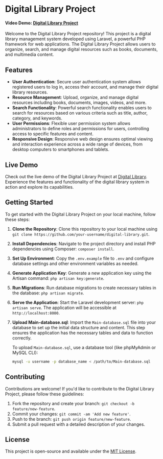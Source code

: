 # Digital Library Project
#### Video Demo:  [Digital Library Project](https://terabox.com/s/1ODgH7Idmd5TVW74aUSldsQ)
Welcome to the Digital Library Project repository! This project is a digital library management system developed using Laravel, a powerful PHP framework for web applications. The Digital Library Project allows users to organize, search, and manage digital resources such as books, documents, and multimedia content.

## Features

- **User Authentication**: Secure user authentication system allows registered users to log in, access their account, and manage their digital library resources.
- **Resource Management**: Upload, organize, and manage digital resources including books, documents, images, videos, and more.
- **Search Functionality**: Powerful search functionality enables users to search for resources based on various criteria such as title, author, category, and keywords.
- **User Permissions**: Flexible user permission system allows administrators to define roles and permissions for users, controlling access to specific features and content.
- **Responsive Design**: Responsive web design ensures optimal viewing and interaction experience across a wide range of devices, from desktop computers to smartphones and tablets.

## Live Demo

Check out the live demo of the Digital Library Project at [Digital Library](https://magicteam.live/). Experience the features and functionality of the digital library system in action and explore its capabilities.

## Getting Started

To get started with the Digital Library Project on your local machine, follow these steps:

1. **Clone the Repository**: Clone this repository to your local machine using `git clone https://github.com/your-username/digital-library.git`.
2. **Install Dependencies**: Navigate to the project directory and install PHP dependencies using Composer: `composer install`.
3. **Set Up Environment**: Copy the `.env.example` file to `.env` and configure database settings and other environment variables as needed.
4. **Generate Application Key**: Generate a new application key using the Artisan command: `php artisan key:generate`.
5. **Run Migrations**: Run database migrations to create necessary tables in the database: `php artisan migrate`.
6. **Serve the Application**: Start the Laravel development server: `php artisan serve`. The application will be accessible at `http://localhost:8000`.
7. **Upload Main-database.sql**: Import the `Main-database.sql` file into your database to set up the initial data structure and content. This step ensures the application has the necessary tables and data to function correctly.

   To upload `Main-database.sql`, use a database tool (like phpMyAdmin or MySQL CLI):
   ```bash
   mysql -u username -p database_name < /path/to/Main-database.sql


## Contributing

Contributions are welcome! If you'd like to contribute to the Digital Library Project, please follow these guidelines:

1. Fork the repository and create your branch: `git checkout -b feature/new-feature`.
2. Commit your changes: `git commit -am 'Add new feature'`.
3. Push to the branch: `git push origin feature/new-feature`.
4. Submit a pull request with a detailed description of your changes.

## License

This project is open-source and available under the [MIT License](LICENSE).
